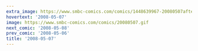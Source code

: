 ```yaml
---
extra_image: https://www.smbc-comics.com/comics/1448639967-20080507after.png
hovertext: '2008-05-07'
image: https://www.smbc-comics.com/comics/20080507.gif
next_comic: '2008-05-08'
prev_comic: '2008-05-06'
title: '2008-05-07'
---
```


